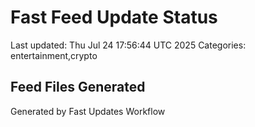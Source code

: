 # Fast Feed Update Status
Last updated: Thu Jul 24 17:56:44 UTC 2025
Categories: entertainment,crypto

## Feed Files Generated

Generated by Fast Updates Workflow

